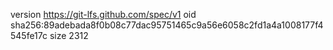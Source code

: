 version https://git-lfs.github.com/spec/v1
oid sha256:89adebada8f0b08c77dac95751465c9a56e6058c2fd1a4a1008177f4545fe17c
size 2312
